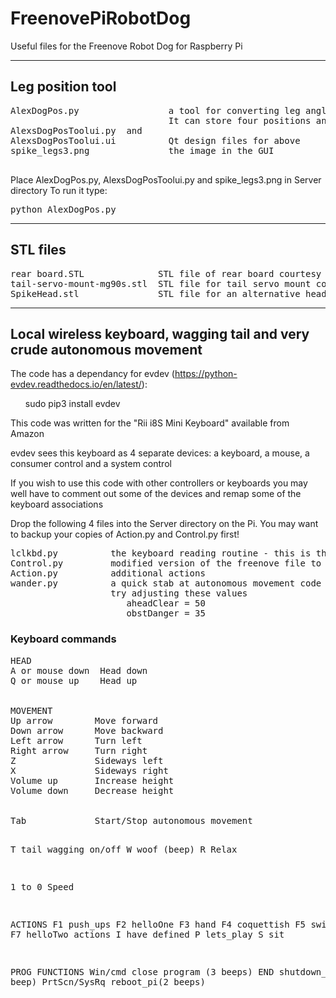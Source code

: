 # FreenovePiRobotDog
Useful files for the Freenove Robot Dog for Raspberry Pi   

<hr />
<h2>Leg position tool</h2>
  <pre>
AlexDogPos.py                 a tool for converting leg angles to the freenove co-ordinate system  
                              It can store four positions and transition smoothly between them.  
AlexsDogPosToolui.py  and  
AlexsDogPosToolui.ui          Qt design files for above  
spike_legs3.png               the image in the GUI   
    </pre>
Place AlexDogPos.py, AlexsDogPosToolui.py and spike_legs3.png in Server directory
To run it type: <pre>python AlexDogPos.py</pre> 
  
<hr />
<h2>STL files</h2>
  <pre>
rear board.STL              STL file of rear board courtesy of Freenove  
tail-servo-mount-mg90s.stl  STL file for tail servo mount courtesy of Simon Khoury   
SpikeHead.stl               STL file for an alternative head
</pre>  
<hr />
   
<h2>Local wireless keyboard, wagging tail and very crude autonomous movement </h2>

The code has a dependancy for evdev (https://python-evdev.readthedocs.io/en/latest/): 

<ul>sudo pip3 install evdev</ul>

This code was written for the "Rii i8S Mini Keyboard" available from Amazon

evdev sees this keyboard as 4 separate devices: a keyboard, a mouse, a consumer control and a system control

If you wish to use this code with other controllers or keyboards you may well have to comment out some of the devices and remap some of the keyboard associations

Drop the following 4 files into the Server directory on the Pi. You may want to backup your copies of Action.py and Control.py first!

<pre>
lclkbd.py          the keyboard reading routine - this is the one you run: sudo python lclkbd.py
Control.py         modified version of the freenove file to wagging tail
Action.py          additional actions
wander.py          a quick stab at autonomous movement code - needs quite a bit of tinkering
                   try adjusting these values
                      aheadClear = 50
                      obstDanger = 35
</pre>
<h3>Keyboard commands</h3>
<pre>
HEAD
A or mouse down  Head down
Q or mouse up    Head up
<br />
MOVEMENT
Up arrow        Move forward
Down arrow      Move backward
Left arrow      Turn left
Right arrow     Turn right
Z               Sideways left
X               Sideways right
Volume up       Increase height
Volume down     Decrease height
<br />
Tab             Start/Stop autonomous movement
 
T              tail wagging on/off
W              woof (beep)
R              Relax
 
1 to 0         Speed
 
ACTIONS
F1             push_ups
F2             helloOne
F3             hand
F4             coquettish
F5             swim
F6             yoga
F7             helloTwo
actions I have defined
P             lets_play
S             sit
 
PROG FUNCTIONS
Win/cmd       close program (3 beeps)
END           shutdown_pi (1 beep)
PrtScn/SysRq  reboot_pi(2 beeps)
</pre>
